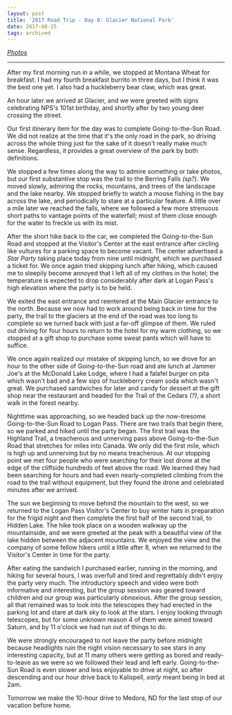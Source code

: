 ```yaml
---
layout: post
title: '2017 Road Trip - Day 8: Glacier National Park'
date: 2017-08-25
tags: archived
---
```


_[Photos][photos]_

---

After my first morning run in a while, we stopped at Montana Wheat for breakfast. I had my fourth breakfast burrito in three days, but I think it was the best one yet. I also had a huckleberry bear claw, which was great.

An hour later we arrived at Glacier, and we were greeted with signs celebrating NPS's 101st birthday, and shortly after by two young deer crossing the street.

Our first itinerary item for the day was to complete Going-to-the-Sun Road. We did not realize at the time that it's the only road in the park, so driving across the whole thing just for the sake of it doesn't really make much sense. Regardless, it provides a great overview of the park by both definitions.

We stopped a few times along the way to admire something or take photos, but our first substantive stop was the trail to the Berring Falls _(sp?)_. We moved slowly, admiring the rocks, mountains, and trees of the landscape and the lake nearby. We stopped briefly to watch a moose fishing in the bay across the lake, and periodically to stare at a particular feature. A little over a mile later we reached the falls, where we followed a few more strenuous short paths to vantage points of the waterfall; most of them close enough for the water to freckle us with its mist.

After the short hike back to the car, we completed the Going-to-the-Sun Road and stopped at the Visitor's Center at the east entrance after circling like vultures for a parking space to become vacant. The center advertised a _Star Party_ taking place today from nine until midnight, which we purchased a ticket for. We once again tried skipping lunch after hiking, which caused me to sleepily become annoyed that I left all of my clothes in the hotel; the temperature is expected to drop considerably after dark at Logan Pass's high elevation where the party is to be held.

We exited the east entrance and reentered at the Main Glacier entrance to the north. Because we now had to work around being back in time for the party, the trail to the glaciers at the end of the road was too long to complete so we turned back with just a far-off glimpse of them. We ruled out driving for four hours to return to the hotel for my warm clothing, so we stopped at a gift shop to purchase some sweat pants which will have to suffice.

We once again realized our mistake of skipping lunch, so we drove for an hour to the other side of Going-to-the-Sun road and ate lunch at Jammer Joe's at the McDonald Lake Lodge, where I had a falafel burger on pita which wasn't bad and a few sips of huckleberry cream soda which wasn't great. We purchased sandwiches for later and candy for dessert at the gift shop near the restaurant and headed for the Trail of the Cedars _(?)_, a short walk in the forest nearby.

Nighttime was approaching, so we headed back up the now-tiresome Going-to-the-Sun Road to Logan Pass. There are two trails that begin there, so we parked and hiked until the party began. The first trail was the Highland Trail, a treacherous and unnerving pass above Going-to-the-Sun Road that stretches for miles into Canada. We only did the first mile, which is high up and unnerving but by no means treacherous. At our stopping point we met four people who were searching for their lost drone at the edge of the cliffside hundreds of feet above the road. We learned they had been searching for hours and had even nearly-completed climbing from the road to the trail without equipment, but they found the drone and celebrated minutes after we arrived.

The sun we beginning to move behind the mountain to the west, so we returned to the Logan Pass Visitor's Center to buy winter hats in preparation for the frigid night and then complete the first half of the second trail, to Hidden Lake. The hike took place on a wooden walkway up the mountainside, and we were greeted at the peak with a beautiful view of the lake hidden between the adjacent mountains. We enjoyed the view and the company of some fellow hikers until a little after 8, when we returned to the Visitor's Center in time for the party.

After eating the sandwich I purchased earlier, running in the morning, and hiking for several hours, I was overfull and tired and regrettably didn't enjoy the party very much. The introductory speech and video were both informative and interesting, but the group session was geared toward children and our group was particularly obnoxious. After the group session, all that remained was to look into the telescopes they had erected in the parking lot and stare at dark sky to look at the stars. I enjoy looking through telescopes, but for some unknown reason 4 of them were aimed toward Saturn, and by 11 o'clock we had run out of things to do.

We were strongly encouraged to not leave the party before midnight because headlights ruin the night vision necessary to see stars in any interesting capacity, but at 11 many others were getting as bored and ready-to-leave as we were so we followed their lead and left early. Going-to-the-Sun Road is even slower and less enjoyable to drive at night, so after descending and our hour drive back to Kalispell, _early_ meant being in bed at 2am.

Tomorrow we make the 10-hour drive to Medora, ND for the last stop of our vacation before home.

[photos]: https://goo.gl/photos/s6D4FYv8uWmbNhiT8

